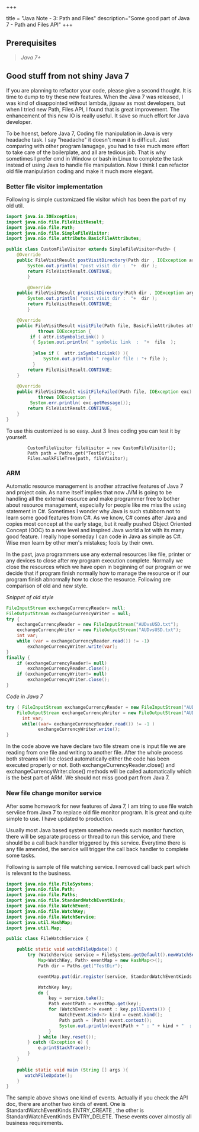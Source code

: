 +++

title = "Java Note - 3: Path and Files"
description="Some good part of Java 7 - Path and Files API"
+++


## Prerequisites

>*Java 7+*

## Good stuff from not shiny Java 7

If you are planning to refactor your code, please give a second thought. It is time to dump to try these new features. When the Java 7 was released, I was kind of disappointed without lambda, jigsaw as most developers, but when I tried new Path, Files API, I found that is great improvement. The enhancement of this new IO is really useful. It save so much effort for Java developer. 

To be hoenst, before Java 7, Coding file manipulation in Java is very headache task. I say "headache" it doesn't mean it is difficult. Just comparing with other program lanugage, you had to take much more effort to take care of the boilerplate, and all are tedious job. That is why sometimes I prefer cmd in Window or bash in Linux to complete the task instead of using Java to handle file manipulation. Now I think I can refactor old file manipulation coding and make it much more elegant. 


### Better file visitor implementation

Following is simple customizaed file visitor which has been the part of my old util.

```java
import java.io.IOException;
import java.nio.file.FileVisitResult;
import java.nio.file.Path;
import java.nio.file.SimpleFileVisitor;
import java.nio.file.attribute.BasicFileAttributes;

public class CustomFileVisitor extends SimpleFileVisitor<Path> {
    @Override
    public FileVisitResult postVisitDirectory(Path dir , IOException arg1) throws IOException {
        System.out.println( "post visit dir :  "+  dir );
        return FileVisitResult.CONTINUE;
        }

        @Override
    public FileVisitResult preVisitDirectory(Path dir , IOException arg1) throws IOException {
        System.out.println( "post visit dir :  "+  dir );
        return FileVisitResult.CONTINUE;
        }

    @Override
    public FileVisitResult visitFile(Path file, BasicFileAttributes attr)
            throws IOException {
         if ( attr.isSymbolicLink() )
          { System.out.println( " symbolic link  :  "+  file  );
          
          }else if (  attr.isSymbolicLink() ){              
              System.out.println( " regular file : "+ file );
          }
        return FileVisitResult.CONTINUE;
    }
     
    @Override
    public FileVisitResult visitFileFailed(Path file, IOException exc)
            throws IOException {        
         System.err.println( exc.getMessage());
        return FileVisitResult.CONTINUE;
    }
}
```

To use this customized  is so easy. Just 3 lines coding you can test it by yourself. 
```
        CustomFileVisitor fileVisitor = new CustomFileVisitor();
        Path path = Paths.get("TestDir");
        Files.walkFileTree(path, fileVisitor);
```

### ARM 

Automatic resource management is another attractive features of Java 7 and project coin. As name itself implies that now JVM is going to be handling all the external resource and make programmer free to bother about resource management, especially for people like me miss the `using` statement in C#. Sometimes I wonder why Java is such stubborn not to learn some good features from C#. As we know, C# comes after Java and copies most concept at the early stage, but it really pushed Object Oriented Concept (OOC) to a new level and inspired Java world a lot with its many good feature. I really hope someday I can code in Java as simple as C#. Wise men learn by other men's mistakes; fools by their own. 

In the past, java programmers use any external resources like file, printer or any devices to close after my program execution complete. Normally we close the resources which we have open in beginning of our program or we decide that if program finish normally how to manage the resource or if our program finish abnormally how to close the resource. Following are comparison of old and new style. 

*Snippet of old style*

```java
FileInputStream exchangeCurrencyReader= null;
FileOutputStream exchangeCurrencyWriter = null;
try {
    exchangeCurrencyReader = new FileInputStream("AUDvsUSD.txt");
    exchangeCurrencyWriter = new FileOutputStream("AUDvsUSD.txt");
    int var;
    while (var = exchangeCurrencyReader.read()) != -1)
        exchangeCurrencyWriter.write(var);
} 
finally {
    if (exchangeCurrencyReader!= null)
        exchangeCurrencyReader.close();
    if (exchangeCurrencyWriter!= null)
        exchangeCurrencyWriter.close();
}
```

*Code in Java 7*

```java
try ( FileInputStream exchangeCurrencyReader = new FileInputStream("AUDvsUSD.txt");
    FileOutputStream exchangeCurrencyWriter = new FileOutputStream("AUDvsUSD.txt")){
      int var;
      while((var= exchangeCurrencyReader.read()) != -1 )
            exchangeCurrencyWriter.write();
}

```

In the code above we have declare two file stream one is input file we are reading from one file and writing to another file. After the whole process both streams will be closed automatically either the code has been executed properly or not. Both exchangeCurrencyReader.close() and exchangeCurrencyWriter.close() methods will be called automatically which is the best part of ARM. We should not miss good part from Java 7. 


### New file change monitor service

After some homework for new features of Java 7, I am tring to use file watch serviice from Java 7 to replace old file monitor program. It is great and quite simple to use. I have updated to production. 

Usually most Java based system somehow needs such monitor function, there will be separate process or thread to run this service, and there should be a call back handler triggered by this service. Everytime there is any file amended, the service will trigger the call back handler to complete some tasks. 

Following is sample of file watching service. I removed call back part which is relevant to the business. 

```java
import java.nio.file.FileSystems;
import java.nio.file.Path;
import java.nio.file.Paths;
import java.nio.file.StandardWatchEventKinds;
import java.nio.file.WatchEvent;
import java.nio.file.WatchKey;
import java.nio.file.WatchService;
import java.util.HashMap;
import java.util.Map;

public class FileWatchService {

    public static void watchFileUpdate() {
        try (WatchService service = FileSystems.getDefault().newWatchService()) {
            Map<WatchKey, Path> eventMap = new HashMap<>();
            Path dir = Paths.get("TestDir");

            eventMap.put(dir.register(service, StandardWatchEventKinds.ENTRY_MODIFY),dir);

            WatchKey key;
            do {
                key = service.take();
                Path eventPath = eventMap.get(key);
                for (WatchEvent<?> event : key.pollEvents()) {
                    WatchEvent.Kind<?> kind = event.kind();
                    Path path = (Path) event.context();
                    System.out.println(eventPath + " : " + kind + "  : " + path);
                }
            } while (key.reset());
        } catch (Exception e) {
            e.printStackTrace();
        }
    }
    
    public static void main (String [] args ){
       watchFileUpdate();
    }
}
```

The sample above shows one kind of events. Actually if you check the API doc, there are another two kinds of event. One is  StandardWatchEventKinds.ENTRY\_CREATE , the other is  StandardWatchEventKinds.ENTRY\_DELETE. These events cover almostly all business requirements.   




































































